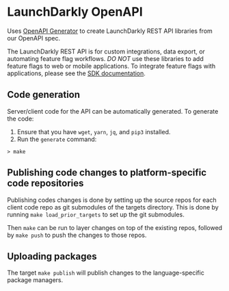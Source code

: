 # LaunchDarkly OpenAPI

Uses [OpenAPI Generator](https://github.com/OpenAPITools/openapi-generator) to create LaunchDarkly REST API libraries from our OpenAPI spec.

The LaunchDarkly REST API is for custom integrations, data export, or automating feature flag workflows. *DO NOT* use these libraries to add feature flags to web or mobile applications. To integrate feature flags with applications, please see the [SDK documentation](https://docs.launchdarkly.com/v2.0/docs).

## Code generation

Server/client code for the API can be automatically generated. To generate the code:

  1. Ensure that you have `wget`, `yarn`, `jq`, and `pip3` installed. 
  1. Run the `generate` command:
```
> make
```

## Publishing code changes to platform-specific code repositories

Publishing codes changes is done by setting up the source repos for each client code repo as git submodules of the
targets directory.  This is done by running `make load_prior_targets` to set up the git submodules.

Then `make` can be run to layer changes on top of the existing repos, followed by `make push` to push the changes to
those repos.

## Uploading packages

The target `make publish` will publish changes to the language-specific package managers.
